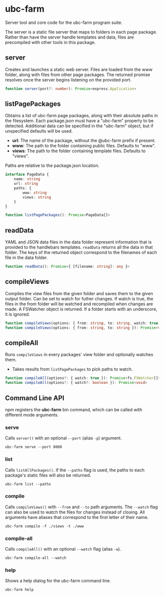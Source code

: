 # ubc-farm
Server tool and core code for the ubc-farm program suite.

The server is a static file server that maps to folders in each page package.
Rather than have the server handle templates and data, files are precompiled
with other tools in this package.

## server
Creates and launches a static web server.
Files are loaded from the www folder, along with files from other page packages.
The returned promise resolves once the server begins listening on the provided
port.

```typescript
function server(port?: number): Promise<express.Application>
```

## listPagePackages
Obtains a list of ubc-farm page packages, along with their absolute paths in
the filesystem. Each package.json must have a "ubc-farm" property to be detected.
Additional data can be specified in the "ubc-farm" object, but if unspecified
defaults will be used.

- **url**: The name of the package, without the @ubc-farm prefix if present.
- **www**: The path to the folder containing public files. Defaults to "www".
- **views**: The path to the folder containing template files. Defaults to "views".

Paths are relative to the package.json location.

```typescript
interface PageData {
	name: string
	url: string
	paths: {
		www: string
		views: string
	}
}

function listPagePackages(): Promise<PageData[]>
```

## readData
YAML and JSON data files in the data folder represent information that is
provided to the handlebars templates. `readData` returns all the data in that
folder. The keys of the returned object correspond to the filenames of each
file in the data folder.

```typescript
function readData(): Promise<{ [filename: string]: any }>
```

## compileViews
Compiles the view files from the given folder and saves them to the given output
folder. Can be set to watch for futher changes. If watch is true, the files
in the from folder will be watched and recompiled when changes are made.
A FSWatcher object is returned.
If a folder starts with an underscore, it is ignored.

```typescript
function compileViews(options: { from: string, to: string, watch: true }): Promise<fs.FSWatcher>
function compileViews(options: { from: string, to: string }): Promise<void>
```

## compileAll
Runs `compileViews` in every packages' view folder and optionally watches them.
 * Takes results from `listPagePackages` to pick paths to watch.

```typescript
function compileAll(options?: { watch: true }): Promise<fs.FSWatcher[]>
function compileAll(options?: { watch?: boolean }): Promise<void>
```


## Command Line API
npm registers the **ubc-farm** bin command, which can be called with different
mode arguments.

### serve
Calls `server()` with an optional `--port` (alias `-p`) argument.
```
ubc-farm serve --port 8080
```

### list
Calls `listAllPackages()`. If the `--paths` flag is used, the paths to each
package's static files will also be returned.
```
ubc-farm list --paths
```

### compile
Calls `compileViews()` with `--from` and `--to` path arguments. The `--watch`
flag can also be used to watch the files for changes instead of closing.
All arguments have aliases that correspond to the first letter of their name.
```
ubc-farm compile -f ./views -t ./www
```

### compile-all
Calls `compileAll()` with an optional `--watch` flag (alias `-w`).
```
ubc-farm compile-all --watch
```

### help
Shows a help dialog for the ubc-farm command line.
```
ubc-farm help
```
